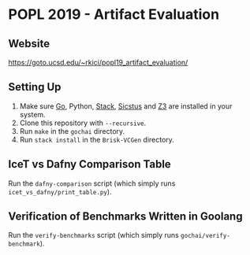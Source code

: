 # POPL 2019 - Artifact Evaluation

## Website

https://goto.ucsd.edu/~rkici/popl19_artifact_evaluation/

## Setting Up

1. Make sure [Go](https://golang.org/dl/), Python, [Stack](https://docs.haskellstack.org/en/stable/README/), [Sicstus](https://sicstus.sics.se/) and [Z3](https://github.com/Z3Prover/z3) are installed in your system.
2. Clone this repository with `--recursive`.
3. Run `make` in the `gochai` directory.
4. Run `stack install` in the `Brisk-VCGen` directory.

## IceT vs Dafny Comparison Table

Run the `dafny-comparison` script (which simply runs `icet_vs_dafny/print_table.py`).

## Verification of Benchmarks Written in Goolang

Run the `verify-benchmarks` script (which simply runs `gochai/verify-benchmark`).

